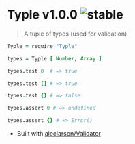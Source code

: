 
# Typle v1.0.0 ![stable](https://img.shields.io/badge/stability-stable-4EBA0F.svg?style=flat)

> A tuple of types (used for validation).

```coffee
Typle = require "Typle"

types = Typle [ Number, Array ]

types.test 0  # => true

types.test [] # => true

types.test {} # => false

types.assert 0 # => undefined

types.assert {} # => Error()
```

- Built with [aleclarson/Validator](https://github.com/aleclarson/Validator)
